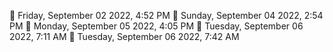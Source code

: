 🍅 Friday, September 02 2022, 4:52 PM
🍅 Sunday, September 04 2022, 2:54 PM
🍅 Monday, September 05 2022, 4:05 PM
🍅 Tuesday, September 06 2022, 7:11 AM
🍅 Tuesday, September 06 2022, 7:42 AM